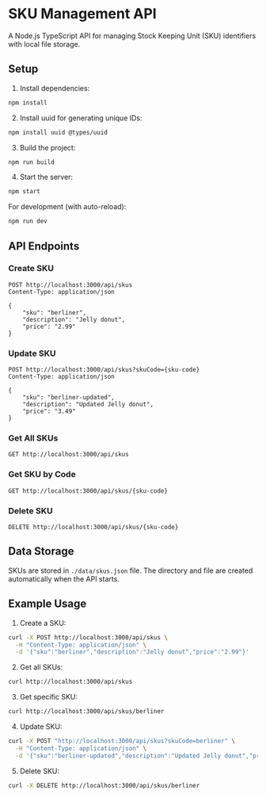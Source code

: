 # SKU Management API

A Node.js TypeScript API for managing Stock Keeping Unit (SKU) identifiers with local file storage.

## Setup

1. Install dependencies:
```bash
npm install
```

2. Install uuid for generating unique IDs:
```bash
npm install uuid @types/uuid
```

3. Build the project:
```bash
npm run build
```

4. Start the server:
```bash
npm start
```

For development (with auto-reload):
```bash
npm run dev
```

## API Endpoints

### Create SKU
```
POST http://localhost:3000/api/skus
Content-Type: application/json

{
    "sku": "berliner",
    "description": "Jelly donut",
    "price": "2.99"
}
```

### Update SKU
```
POST http://localhost:3000/api/skus?skuCode={sku-code}
Content-Type: application/json

{
    "sku": "berliner-updated",
    "description": "Updated Jelly donut",
    "price": "3.49"
}
```

### Get All SKUs
```
GET http://localhost:3000/api/skus
```

### Get SKU by Code
```
GET http://localhost:3000/api/skus/{sku-code}
```

### Delete SKU
```
DELETE http://localhost:3000/api/skus/{sku-code}
```

## Data Storage

SKUs are stored in `./data/skus.json` file. The directory and file are created automatically when the API starts.

## Example Usage

1. Create a SKU:
```bash
curl -X POST http://localhost:3000/api/skus \
  -H "Content-Type: application/json" \
  -d '{"sku":"berliner","description":"Jelly donut","price":"2.99"}'
```

2. Get all SKUs:
```bash
curl http://localhost:3000/api/skus
```

3. Get specific SKU:
```bash
curl http://localhost:3000/api/skus/berliner
```

4. Update SKU:
```bash
curl -X POST "http://localhost:3000/api/skus?skuCode=berliner" \
  -H "Content-Type: application/json" \
  -d '{"sku":"berliner-updated","description":"Updated Jelly donut","price":"3.49"}'
```

5. Delete SKU:
```bash
curl -X DELETE http://localhost:3000/api/skus/berliner
```